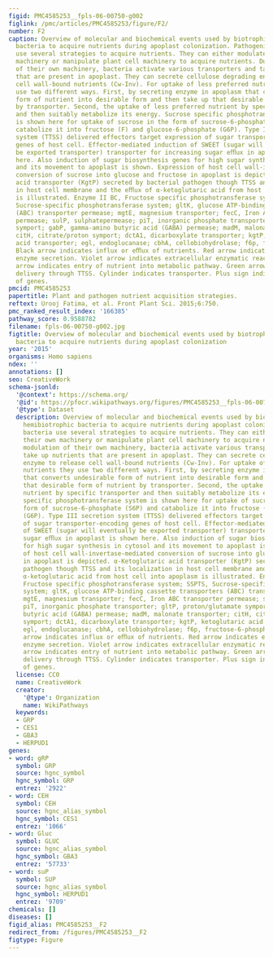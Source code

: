 ```yaml
---
figid: PMC4585253__fpls-06-00750-g002
figlink: /pmc/articles/PMC4585253/figure/F2/
number: F2
caption: Overview of molecular and biochemical events used by biotrophic or hemibiotrophic
  bacteria to acquire nutrients during apoplast colonization. Pathogenic bacteria
  use several strategies to acquire nutrients. They can either modulate their own
  machinery or manipulate plant cell machinery to acquire nutrients. During modulation
  of their own machinery, bacteria activate various transporters and take up nutrients
  that are present in apoplast. They can secrete cellulose degrading enzyme to release
  cell wall-bound nutrients (Cw-Inv). For uptake of less preferred nutrients they
  use two different ways. First, by secreting enzyme in apoplasm that converts undesirable
  form of nutrient into desirable form and then take up that desirable form of nutrient
  by transporter. Second, the uptake of less preferred nutrient by specific transporter
  and then suitably metabolize its energy. Sucrose specific phosphotransferase system
  is shown here for uptake of sucrose in the form of sucrose-6-phosphate (S6P) and
  catabolize it into fructose (F) and glucose-6-phosphate (G6P). Type III secretion
  system (TTSS) delivered effectors target expression of sugar transporter-encoding
  genes of host cell. Effector-mediated induction of SWEET (sugar will eventually
  be exported transporter) transporter for increasing sugar eﬄux in apoplast is shown
  here. Also induction of sugar biosynthesis genes for high sugar synthesis in cytosol
  and its movement to apoplast is shown. Expression of host cell wall-invertase-mediated
  conversion of sucrose into glucose and fructose in apoplast is depicted. α-Ketoglutaric
  acid transporter (KgtP) secreted by bacterial pathogen though TTSS and its localization
  in host cell membrane and the eﬄux of α-ketoglutaric acid from host cell into apoplasm
  is illustrated. Enzyme II BC, Fructose specific phosphotransferase system; SSPTS,
  Sucrose-specific phosphotransferase system; gltK, glucose ATP-binding cassette transporters
  (ABC) transporter permease; mgtE, magnesium transporter; fecC, Iron ABC transporter
  permease; sulP, sulphatepermease; piT, inorganic phosphate transporter; gltP, proton/glutamate
  symport; gabP, gamma-amino butyric acid (GABA) permease; madM, malonate transporter;
  citH, citrate/proton symport; dctA1, dicarboxylate transporter; kgtP, ketoglutaric
  acid transporter; egl, endoglucanase; cbhA, cellobiohydrolase; f6p, fructose-6-phosphate.
  Black arrow indicates influx or eﬄux of nutrients. Red arrow indicates extracellular
  enzyme secretion. Violet arrow indicates extracellular enzymatic reaction. Blue
  arrow indicates entry of nutrient into metabolic pathway. Green arrow indicates
  delivery through TTSS. Cylinder indicates transporter. Plus sign indicates induction
  of genes.
pmcid: PMC4585253
papertitle: Plant and pathogen nutrient acquisition strategies.
reftext: Urooj Fatima, et al. Front Plant Sci. 2015;6:750.
pmc_ranked_result_index: '166385'
pathway_score: 0.9588782
filename: fpls-06-00750-g002.jpg
figtitle: Overview of molecular and biochemical events used by biotrophic or hemibiotrophic
  bacteria to acquire nutrients during apoplast colonization
year: '2015'
organisms: Homo sapiens
ndex: ''
annotations: []
seo: CreativeWork
schema-jsonld:
  '@context': https://schema.org/
  '@id': https://pfocr.wikipathways.org/figures/PMC4585253__fpls-06-00750-g002.html
  '@type': Dataset
  description: Overview of molecular and biochemical events used by biotrophic or
    hemibiotrophic bacteria to acquire nutrients during apoplast colonization. Pathogenic
    bacteria use several strategies to acquire nutrients. They can either modulate
    their own machinery or manipulate plant cell machinery to acquire nutrients. During
    modulation of their own machinery, bacteria activate various transporters and
    take up nutrients that are present in apoplast. They can secrete cellulose degrading
    enzyme to release cell wall-bound nutrients (Cw-Inv). For uptake of less preferred
    nutrients they use two different ways. First, by secreting enzyme in apoplasm
    that converts undesirable form of nutrient into desirable form and then take up
    that desirable form of nutrient by transporter. Second, the uptake of less preferred
    nutrient by specific transporter and then suitably metabolize its energy. Sucrose
    specific phosphotransferase system is shown here for uptake of sucrose in the
    form of sucrose-6-phosphate (S6P) and catabolize it into fructose (F) and glucose-6-phosphate
    (G6P). Type III secretion system (TTSS) delivered effectors target expression
    of sugar transporter-encoding genes of host cell. Effector-mediated induction
    of SWEET (sugar will eventually be exported transporter) transporter for increasing
    sugar eﬄux in apoplast is shown here. Also induction of sugar biosynthesis genes
    for high sugar synthesis in cytosol and its movement to apoplast is shown. Expression
    of host cell wall-invertase-mediated conversion of sucrose into glucose and fructose
    in apoplast is depicted. α-Ketoglutaric acid transporter (KgtP) secreted by bacterial
    pathogen though TTSS and its localization in host cell membrane and the eﬄux of
    α-ketoglutaric acid from host cell into apoplasm is illustrated. Enzyme II BC,
    Fructose specific phosphotransferase system; SSPTS, Sucrose-specific phosphotransferase
    system; gltK, glucose ATP-binding cassette transporters (ABC) transporter permease;
    mgtE, magnesium transporter; fecC, Iron ABC transporter permease; sulP, sulphatepermease;
    piT, inorganic phosphate transporter; gltP, proton/glutamate symport; gabP, gamma-amino
    butyric acid (GABA) permease; madM, malonate transporter; citH, citrate/proton
    symport; dctA1, dicarboxylate transporter; kgtP, ketoglutaric acid transporter;
    egl, endoglucanase; cbhA, cellobiohydrolase; f6p, fructose-6-phosphate. Black
    arrow indicates influx or eﬄux of nutrients. Red arrow indicates extracellular
    enzyme secretion. Violet arrow indicates extracellular enzymatic reaction. Blue
    arrow indicates entry of nutrient into metabolic pathway. Green arrow indicates
    delivery through TTSS. Cylinder indicates transporter. Plus sign indicates induction
    of genes.
  license: CC0
  name: CreativeWork
  creator:
    '@type': Organization
    name: WikiPathways
  keywords:
  - GRP
  - CES1
  - GBA3
  - HERPUD1
genes:
- word: gRP
  symbol: GRP
  source: hgnc_symbol
  hgnc_symbol: GRP
  entrez: '2922'
- word: CEH
  symbol: CEH
  source: hgnc_alias_symbol
  hgnc_symbol: CES1
  entrez: '1066'
- word: Gluc
  symbol: GLUC
  source: hgnc_alias_symbol
  hgnc_symbol: GBA3
  entrez: '57733'
- word: suP
  symbol: SUP
  source: hgnc_alias_symbol
  hgnc_symbol: HERPUD1
  entrez: '9709'
chemicals: []
diseases: []
figid_alias: PMC4585253__F2
redirect_from: /figures/PMC4585253__F2
figtype: Figure
---
```

